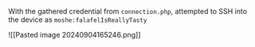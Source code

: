 With the gathered credential from `connection.php`, attempted to SSH into the device as `moshe:falafelIsReallyTasty`

![[Pasted image 20240904165246.png]]
